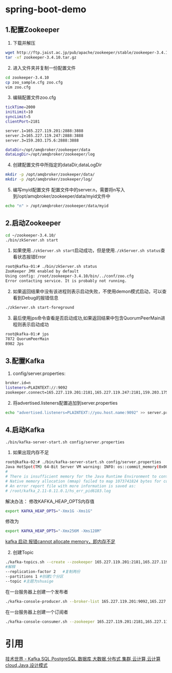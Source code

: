 # spring-boot-demo

## 1.配置Zookeeper
1. 下载并解压
```bash
wget http://ftp.jaist.ac.jp/pub/apache/zookeeper/stable/zookeeper-3.4.10.tar.gz
tar -xf zookeeper-3.4.10.tar.gz
```
2. 进入文件夹并复制一份配置文件
```bash
cd zookeeper-3.4.10
cp zoo_sample.cfg zoo.cfg
vim zoo.cfg
```

3. 编辑配置文件zoo.cfg
```bash
tickTime=2000
initLimit=10
syncLimit=5
clientPort=2181

server.1=165.227.119.201:2888:3888
server.2=165.227.119.247:2888:3888
server.3=159.203.175.6:2888:3888

dataDir=/opt/amqbroker/zookeeper/data
dataLogDir=/opt/amqbroker/zookeeper/log
```

4. 创建配置文件中所指定的dataDir,dataLogDir
```bash
mkdir -p /opt/amqbroker/zookeeper/data/
mkdir -p /opt/amqbroker/zookeeper/log/
```
5. 编写myid配置文件
配置文件中的server.n，需要将n写入到/opt/amqbroker/zookeeper/data/myid文件中
```bash
echo "n" > /opt/amqbroker/zookeeper/data/myid
```

## 2.启动Zookeeper

```bash
cd ~/zookeeper-3.4.10/
./bin/zkServer.sh start
```
1. 如果使用`./zkServer.sh start`启动成功，但是使用`./zkServer.sh status`查看状态报错Error
```bash
root@kafka-01:# ./bin/zkServer.sh status
ZooKeeper JMX enabled by default
Using config: /root/zookeeper-3.4.10/bin/../conf/zoo.cfg
Error contacting service. It is probably not running.
```

2. 如果返回结果中没有该进程则表示启动失败，不使用demon模式启动，可以查看到Debug的报错信息
```bash
./zkServer.sh start-foreground
```

3. 最后使用jps命令查看是否启动成功,如果返回结果中包含QuorumPeerMain进程则表示启动成功
```bash
root@kafka-01:# jps
7872 QuorumPeerMain
8982 Jps
```

## 3.配置Kafka
1. config/server.properties:  
```bash
broker.id=n
listeners=PLAINTEXT://:9092
zookeeper.connect=165.227.119.201:2181,165.227.119.247:2181,159.203.175.6:2181
```  

2. 将advertised.listeners配置追加到server.properties
```bash
echo "advertised.listeners=PLAINTEXT://you.host.name:9092" >> server.properties
```
## 4.启动Kafka

```bash
./bin/kafka-server-start.sh config/server.properties
```

1. 如果出现内存不足
```bash
root@kafka-02:# ./bin/kafka-server-start.sh config/server.properties
Java HotSpot(TM) 64-Bit Server VM warning: INFO: os::commit_memory(0x00000000c0000000, 1073741824, 0) failed; error='Cannot allocate memory' (errno=12)
#
# There is insufficient memory for the Java Runtime Environment to continue.
# Native memory allocation (mmap) failed to map 1073741824 bytes for committing reserved memory.
# An error report file with more information is saved as:
# /root/kafka_2.11-0.11.0.1/hs_err_pid6183.log
```
解决办法： 修改KAFKA_HEAP_OPTS内存值
```bash
export KAFKA_HEAP_OPTS="-Xmx1G -Xms1G"
```
修改为
```bash
export KAFKA_HEAP_OPTS="-Xmx256M -Xms128M"
```
[kafka 启动 报错cannot allocate memory，即内存不足](http://blog.csdn.net/gywtzh0889/article/details/51773536)

2. 创建Topic
```bash
./kafka-topics.sh --create --zookeeper 165.227.119.201:2181,165.227.119.247:2181,159.203.175.6:2181 --replication-factor 2 --partitions 1 --topic shuaige
#解释
--replication-factor 2   #复制两份
--partitions 1 #创建1个分区
--topic #主题为shuaige
```
在一台服务器上创建一个发布者
```bash
./kafka-console-producer.sh --broker-list 165.227.119.201:9092,165.227.119.247:9092,159.203.175.6:9092 --topic shuaige
```
在一台服务器上创建一个订阅者
```bash
./kafka-console-consumer.sh --zookeeper 165.227.119.201:2181,165.227.119.247:2181,159.203.175.6:2181 --topic shuaige --from-beginning
```
# 引用
[技术世界 - Kafka,SQL,PostgreSQL,数据库,大数据,分布式,集群,云计算,云计算cloud,Java,设计模式](http://www.jasongj.com/)